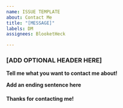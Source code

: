```yaml
---
name: ISSUE TEMPLATE
about: Contact Me
title: "[MESSAGE]"
labels: DM
assignees: BlooketHeck

---
```


### [ADD OPTIONAL HEADER HERE]

**Tell me what you want to contact me about!**



**Add an ending sentence here**

#### Thanks for contacting me!
